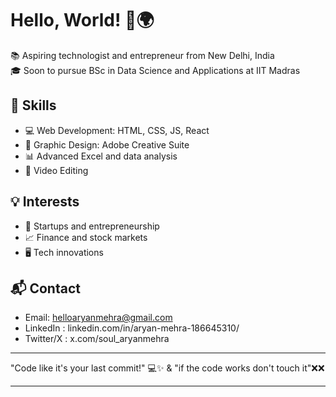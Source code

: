 # Hello, World! 👋🌍

📚 Aspiring technologist and entrepreneur from New Delhi, India  
🎓 Soon to pursue BSc in Data Science and Applications at IIT Madras

## 🔧 Skills

- 💻 Web Development: HTML, CSS, JS, React
- 🎨 Graphic Design: Adobe Creative Suite
- 📊 Advanced Excel and data analysis
- 🎥 Video Editing

## 💡 Interests

- 🚀 Startups and entrepreneurship
- 📈 Finance and stock markets
- 🖥️ Tech innovations

## 📬 Contact

- Email: helloaryanmehra@gmail.com
- LinkedIn : linkedin.com/in/aryan-mehra-186645310/
- Twitter/X : x.com/soul_aryanmehra

---

"Code like it's your last commit!" 💻✨
&
"if the code works don't touch it"❌❌

---
